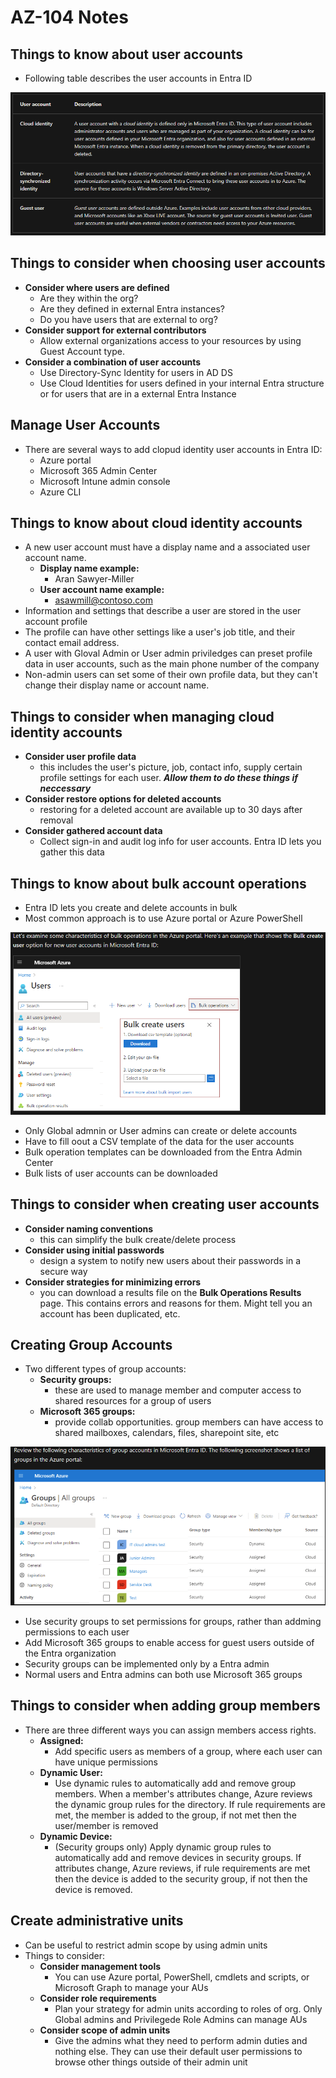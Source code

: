 # AZ-104 Notes
## Things to know about user accounts
- Following table describes the user accounts in Entra ID


![Screenshot 2024-03-23 093411.png](./_resources/Screenshot%202024-03-23%20093411.png)

## Things to consider when choosing user accounts
- **Consider where users are defined**
	- Are they within the org?
	- Are they defined in external Entra instances?
	- Do you have users that are external to org?
- **Consider support for external contributors**
	- Allow external organizations access to your resources by using Guest Account type.
- **Consider a combination of user accounts**
	- Use Directory-Sync Identity for users in AD DS
	- Use Cloud Identities for users defined in your internal Entra structure or for users that are in a external Entra Instance 
		<br/>
## Manage User Accounts
- There are several ways to add clopud identity user accounts in Entra ID:
	- Azure portal
	- Microsoft 365 Admin Center
	- Microsoft Intune admin console
	- Azure CLI
		<br/>
## Things to know about cloud identity accounts
- A new user account must have a display name and a associated user account name.
	- **Display name example:**
		- Aran Sawyer-Miller
	- **User account name example:**
		- asawmill@contoso.com
- Information and settings that describe a user are stored in the user account profile
- The profile can have other settings like a user's job title, and their contact email address.
- A user with Gloval Admin or User admin priviledges can preset profile data in user accounts, such as the main phone number of the company
- Non-admin users can set some of their own profile data, but they can't change their display name or account name.
	<br/>
## Things to consider when managing cloud identity accounts
- **Consider user profile data**
	- this includes the user's picture, job, contact info, supply certain profile settings for each user. ***Allow them to do these things if neccessary***
- **Consider restore options for deleted accounts**
	- restoring for a deleted account are available up to 30 days after removal
- **Consider gathered account data**
	- Collect sign-in and audit log info for user accounts. Entra ID lets you gather this data
		<br/>
## Things to know about bulk account operations
- Entra ID lets you create and delete accounts in bulk
- Most common approach is to use Azure portal or Azure PowerShell


![Screenshot 2024-03-23 095505.png](./_resources/Screenshot%202024-03-23%20095505.png)

- Only Global admnin or User admins can create or delete accounts 
- Have to fill oout a CSV template of the data for the user accounts
- Bulk operation templates can be downloaded from the Entra Admin Center
- Bulk lists of user accounts can be downloaded
	<br/>
## Things to consider when creating user accounts
- **Consider naming conventions**
	- this can simplify the bulk create/delete process
- **Consider using initial passwords**
	- design a system to notify new users about their passwords in a secure way
- **Consider strategies for minimizing errors**
	- you can download a results file on the **Bulk Operations Results** page. This contains errors and reasons for them. Might tell you an account has been duplicated, etc.
		<br/>
## Creating Group Accounts
- Two different types of group accounts:
	- **Security groups:**
		- these are used to manage member and computer access to shared resources for a group of users
	- **Microsoft 365 groups:**
		- provide collab opportunities. group members can have access to shared mailboxes, calendars, files, sharepoint site, etc


![Screenshot 2024-03-23 101612.png](./_resources/Screenshot%202024-03-23%20101612.png)

- Use security groups to set permissions for groups, rather than addming permissions to each user
- Add Microsoft 365 groups to enable access for guest users outside of the Entra organization
- Security groups can be implemented only by a Entra admin
- Normal users and Entra admins can both use Microsoft 365 groups
	<br/>
## Things to consider when adding group members
- There are three different ways you can assign members access rights.
	- **Assigned:**
		- Add specific users as members of a group, where each user can have unique permissions
	- **Dynamic User:**
		- Use dynamic rules to automatically add and remove group members. When a member's attributes change, Azure reviews the dynamic group rules for the directory. If rule requirements are met, the member is added to the group, if not met then the user/member is removed
	- **Dynamic Device:**
		- (Security groups only) Apply dynamic group rules to automatically add and remove devices in security groups. If attributes change, Azure reviews, if rule requirements are met then the device is added to the security group, if not then the device is removed.
			<br/>
## Create administrative units
- Can be useful to restrict admin scope by using admin units 
- Things to consider:
	- **Consider management tools**
		- You can use Azure portal, PowerShell, cmdlets and scripts, or Microsoft Graph to manage your AUs
	- **Consider role requirements**
		- Plan your strategy for admin units according to roles of org. Only Global admins and Privilegede Role Admins can manage AUs
	- **Consider scope of admin units**
		- Give the admins what they need to perform admin duties and nothing else. They can use their default user permissions to browse other things outside of their admin unit
